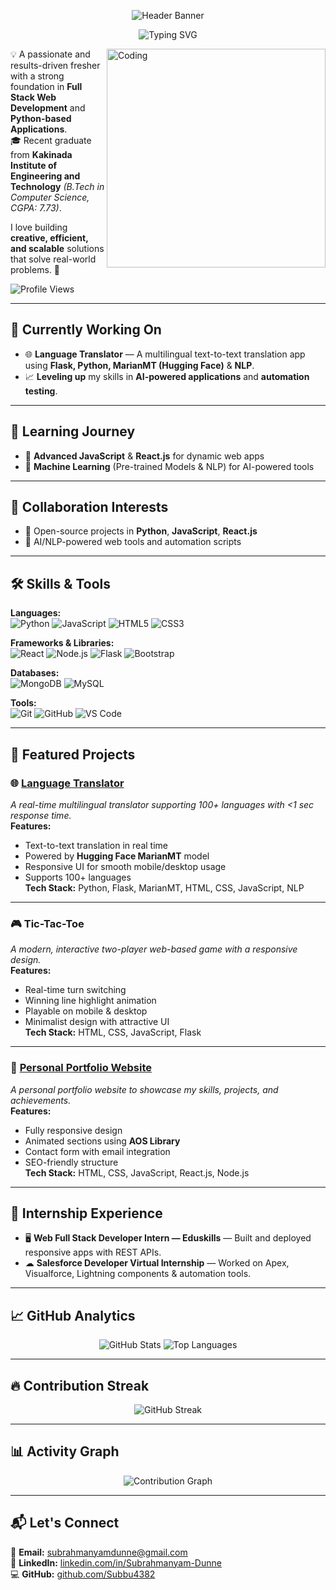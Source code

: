 <!-- Banner -->
<p align="center">
  <img src="https://capsule-render.vercel.app/api?type=waving&color=ff758c&height=200&section=header&text=Hi%20I'm%20Subrahmanyam%20👋&fontSize=45&fontColor=ffffff&animation=fadeIn&fontAlignY=35" alt="Header Banner" />
</p> 

<!-- Typing Animation -->
<p align="center">
  <img src="https://readme-typing-svg.herokuapp.com?font=Fira+Code&size=24&pause=1000&color=F72585&center=true&vCenter=true&width=500&lines=Full+Stack+Developer;Python+%7C+Flask+%7C+JavaScript;Node.js+%7C+React.js+%7C+MySQL;AI+%7C+NLP+Enthusiast;Always+learning+new+technologies+🚀" alt="Typing SVG" />
</p>

<!-- About Me Section -->
<img align="right" alt="Coding" width="350" src="https://media.giphy.com/media/L1R1tvI9svkIWwpVYr/giphy.gif">  

💡 A passionate and results-driven fresher with a strong foundation in **Full Stack Web Development** and **Python-based Applications**.  
🎓 Recent graduate from **Kakinada Institute of Engineering and Technology** *(B.Tech in Computer Science, CGPA: 7.73)*.  

I love building **creative, efficient, and scalable** solutions that solve real-world problems. 🚀  

![Profile Views](https://komarev.com/ghpvc/?username=Subbu4382&label=Profile%20Views&color=ff758c&style=flat)  

---

## 🔭 Currently Working On
- 🌐 **Language Translator** — A multilingual text-to-text translation app using **Flask, Python, MarianMT (Hugging Face)** & **NLP**.  
- 📈 **Leveling up** my skills in **AI-powered applications** and **automation testing**.  

---

## 🌱 Learning Journey
- 🚀 **Advanced JavaScript** & **React.js** for dynamic web apps  
- 🤖 **Machine Learning** (Pre-trained Models & NLP) for AI-powered tools  

---

## 👯 Collaboration Interests
- 🤝 Open-source projects in **Python**, **JavaScript**, **React.js**  
- 🧠 AI/NLP-powered web tools and automation scripts  

---

## 🛠 Skills & Tools

**Languages:**  
![Python](https://img.shields.io/badge/Python-3776AB?style=for-the-badge&logo=python&logoColor=white)
![JavaScript](https://img.shields.io/badge/JavaScript-F7DF1E?style=for-the-badge&logo=javascript&logoColor=black)
![HTML5](https://img.shields.io/badge/HTML5-E34F26?style=for-the-badge&logo=html5&logoColor=white)
![CSS3](https://img.shields.io/badge/CSS3-1572B6?style=for-the-badge&logo=css3&logoColor=white)

**Frameworks & Libraries:**  
![React](https://img.shields.io/badge/React-61DAFB?style=for-the-badge&logo=react&logoColor=black)
![Node.js](https://img.shields.io/badge/Node.js-339933?style=for-the-badge&logo=node.js&logoColor=white)
![Flask](https://img.shields.io/badge/Flask-000000?style=for-the-badge&logo=flask&logoColor=white)
![Bootstrap](https://img.shields.io/badge/Bootstrap-563D7C?style=for-the-badge&logo=bootstrap&logoColor=white)

**Databases:**  
![MongoDB](https://img.shields.io/badge/MongoDB-47A248?style=for-the-badge&logo=mongodb&logoColor=white)
![MySQL](https://img.shields.io/badge/MySQL-4479A1?style=for-the-badge&logo=mysql&logoColor=white)

**Tools:**  
![Git](https://img.shields.io/badge/Git-F05032?style=for-the-badge&logo=git&logoColor=white)
![GitHub](https://img.shields.io/badge/GitHub-181717?style=for-the-badge&logo=github&logoColor=white)
![VS Code](https://img.shields.io/badge/VS%20Code-007ACC?style=for-the-badge&logo=visual-studio-code&logoColor=white)

---

## 🚀 Featured Projects

### 🌐 [Language Translator](https://github.com/Subbu4382/LanguageTranslator_project)  
*A real-time multilingual translator supporting 100+ languages with <1 sec response time.*  
**Features:**  
- Text-to-text translation in real time  
- Powered by **Hugging Face MarianMT** model  
- Responsive UI for smooth mobile/desktop usage  
- Supports 100+ languages  
**Tech Stack:** Python, Flask, MarianMT, HTML, CSS, JavaScript, NLP  

---

### 🎮 Tic-Tac-Toe  
*A modern, interactive two-player web-based game with a responsive design.*  
**Features:**  
- Real-time turn switching  
- Winning line highlight animation  
- Playable on mobile & desktop  
- Minimalist design with attractive UI  
**Tech Stack:** HTML, CSS, JavaScript, Flask  

---

### 💼 [Personal Portfolio Website](https://github.com/Subbu4382/Portfolio)
*A personal portfolio website to showcase my skills, projects, and achievements.*  
**Features:**  
- Fully responsive design  
- Animated sections using **AOS Library**  
- Contact form with email integration  
- SEO-friendly structure  
**Tech Stack:** HTML, CSS, JavaScript, React.js, Node.js  

---

## 📜 Internship Experience
- 🖥 **Web Full Stack Developer Intern — Eduskills** — Built and deployed responsive apps with REST APIs.  
- ☁ **Salesforce Developer Virtual Internship** — Worked on Apex, Visualforce, Lightning components & automation tools.  

---

## 📈 GitHub Analytics
<p align="center">
  <img src="https://github-readme-stats.vercel.app/api?username=Subbu4382&show_icons=true&theme=radical" alt="GitHub Stats" />
  <img src="https://github-readme-stats.vercel.app/api/top-langs/?username=Subbu4382&layout=compact&theme=radical" alt="Top Languages" />
</p>

---

## 🔥 Contribution Streak
<p align="center">
  <img src="https://streak-stats.demolab.com?user=Subbu4382&theme=radical&hide_border=true" alt="GitHub Streak" />
</p>  

---

## 📊 Activity Graph
<p align="center">
  <img src="https://github-readme-activity-graph.vercel.app/graph?username=Subbu4382&theme=react-dark&hide_border=true" alt="Contribution Graph" />
</p>  

---

## 📬 Let's Connect
📧 **Email:** subrahmanyamdunne@gmail.com  
🔗 **LinkedIn:** [linkedin.com/in/Subrahmanyam-Dunne](https://www.linkedin.com/in/subrahmanyam-dunne-5b271b2b3)  
💻 **GitHub:** [github.com/Subbu4382](https://github.com/Subbu4382)  
